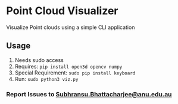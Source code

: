 # Point Cloud Visualizer

Visualize Point clouds using a simple CLI application

## Usage

1. Needs sudo access
2. Requires: `pip install open3d opencv numpy`
3. Special Requirement: `sudo pip install keyboard`
4. Run: `sudo python3 viz.py`

### Report Issues to Subhransu.Bhattacharjee@anu.edu.au
